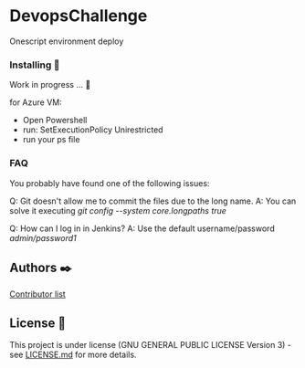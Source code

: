 # DevopsChallenge
Onescript environment deploy

### Installing 🔧
Work in progress ... 🔧

for Azure VM: 
- Open Powershell 
- run: SetExecutionPolicy Unirestricted
- run your ps file

### FAQ
You probably have found one of the following issues:

Q: Git doesn't allow me to commit the files due to the long name.
A: You can solve it executing *git config --system core.longpaths true*

Q: How can I log in in Jenkins?
A: Use the default username/password *admin/password1*

## Authors ✒️
[Contributor list](https://github.com/JSGitHubbing/DevopsChallenge/contributors)


## License 📄
This project is under license (GNU GENERAL PUBLIC LICENSE Version 3) - see [LICENSE.md](LICENSE.md) for more details.